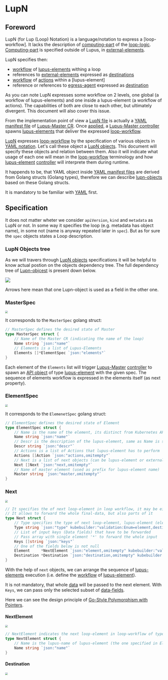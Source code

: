 # LupN

## Foreword
LupN (for Lup (Loop) Notation) is a language/notation to express a [loop-workflow]. It lacks the description of [computing-part](../defs.md#computing-part) of the [loop-logic](../defs.md#loop-logic). [Computing-part](../defs.md#computing-part) is specified outside of Lupus, in [external-elements](../defs.md#external-element).

LupN specifies then:
- [workflow](../defs.md#workflow) of [lupus-elements](../defs.md#loop-element) withing a loop
- references to [external-elements](../defs.md#external-element) expressed as [destinations](../defs.md#destination)
- [workflow](../defs.md#worokflow) of [actions](../defs.md#action) within a [lupus-element]
- reference or references to [egress-agent](../defs.md#egress-agent) expressed as [destination](../defs.md#destination)

As you can note LupN expresses some workflow on 2 levels, one global (a workflow of lupus-elements) and one inside a lupus-element (a workflow of actions). The capabilities of both are close to each other, but ultimately divergent. This document will also cover this issue.

From the implementation point of view a [LupN file](../defs.md#lupn-file) is actually a [YAML manifest file](../defs.md#yaml-manifest-file) of [Lupus-Master CR](../defs.md#lupus-master). Once [applied](../defs.md#yaml-manifest-file), a [Lupus-Master controller](../defs.md#lupus-master) spawns [lupus-elements](../defs.md#lupus-element) that deliver the expressed [loop-workflow](../defs.md#loop-workflow).

[LupN](../defs.md#lupn) expresses [loop-workflow](../defs.md#loop-workflow) by the specification of various objects in [YAML notation](https://yaml.org). Let's call these object a [LupN objects](../defs.md#lupn-object). This document will specify these objects and relation between them. Also it will indicate what usage of each one will mean in the [loop-workflow](../defs.md#loop-workflow) terminology and how [lupus-element](../defs.md#lupus-element) [controller](../defs.md#controller) will interprete them during runtime.

It happends to be, that YAML object inside [YAML manifest files](../defs.md#yaml-manifest-file) are derived from Golang structs (Golang types), therefore we can describe [lupn-objects](../defs.md#lupn-object) based on these Golang structs.

It is mandatory to be familiar with [YAML](https://yaml.org) first. 

## Specification

It does not matter wheter we consider `apiVersion`, `kind` and `metadata` as LupN or not. In some way it specifies the loop (e.g. metadata has object name), in some not (name is anyway repeated later in `spec`). But as for sure the `spec` objects states a Loop description.

### LupN Objects tree
As we will travers through [LupN objects](../defs.md#lupn-object) specifications it will be helpful to know actual postion on the objects dependency tree. The full dependency tree of [Lupn-objcest](../defs.md#lupn-object) is present down below.

![](../../_img/53.png)

Arrows here mean that one Lupn-object is used as a field in the other one. 

### MasterSpec
<img src="../../_img/54.png" style="zoom:50%">

It corresponds to the `MasterSpec` golang struct:
```go
// MasterSpec defines the desired state of Master
type MasterSpec struct {
	// Name of the Master CR (indicating the name of the loop)
	Name string `json:"name"`
	// Elements is a list of Lupus-Elements
	Elements []*ElementSpec `json:"elements"`
}
```

Each element of the `Elements` list will trigger [Lupus-Master](../defs.md#lupus-master) [controller](../defs.md#controller) to spawn an [API object](../defs.md#api-object) of type [lupus-element](../defs.md#lupus-element) with the given spec. The sequence of elements workflow is expressed in the elements itself (as next property).

### ElementSpec
<img src="../../_img/55.png" style="zoom:50%">

It corresponds to the `ElemenetSpec` golang struct:
```go
// ElementSpec defines the desired state of Element
type ElementSpec struct {
	// Name is the name of the element, its distinct from Kubernetes API Object name, but rather serves ease of managemenet aspect for loop-designer
	Name string `json:"name"`
	// Descr is the description of the lupus-element, same as Name is serves as ease of management aspect for loop-designer
	Descr string `json:"descr"`
	// Actions is a list of Actions that lupus-element has to perform
	Actions []Action `json:"actions,omitempty"`
	// Next is a list of next objects (can be lupus-element or external-element) to which send the final-data
	Next []Next `json:"next,omitempty"`
	// Name of master element (used as prefix for lupus-element name)
	Master string `json:"master,omitempty"`
}
```

### Next

<img src="../../_img/56.png" style="zoom:50%">

```go
// It specifies the of next loop-element in loop workflow, it may be either lupus-element or reference to external-element
// It allows to forward the whole final-data, but also parts of it
type Next struct {
	// Type specifies the type of next loop-element, lupus-element (element) or external-element (destination)
	Type string `json:"type" kubebuilder:"validation:Enum=element,destination"`
	// List of input keys (Data fields) that have to be forwarded
	// Pass array with single element '*' to forward the whole input
	Keys []string `json:"keys"`
	// One of the fields below is not null
	Element     *NextElement `json:"element,omitempty" kubebuilder:"validation:Optional"`
	Destination *Destination `json:"destination,omitempty" kubebuilder:"validation:Optional"`
}
```

With the help of `next` objects, we can arrange the sequence of [lupus-elements](../defs.md#lupus-element) execution (i.e. define the [workflow](../defs.md#workflow) of [lupus-element](../defs.md#lupus-element)).

It is not mandatory, that whole [data](../defs.md#data) will be passed to the next element. With `Keys`, we can pass only the selected subset of [data-fields](../defs.md#data-field).

Here we can see the design principle of [Go-Style Polymorphism with Pointers](../go-style-polymorphism.md).

#### NextElement

<img src="../../_img/57.png" style="zoom:50%">

```go
// NextElement indicates the next loop-element in loop-workflow of type lupus-element by its name
type NextElement struct {
	// Name is the lupus-name of lupus-element (the one specified in Element struct)
	Name string `json:"name"`
}
```

#### Destination

<img src="../../_img/58.png" style="zoom:50%">

